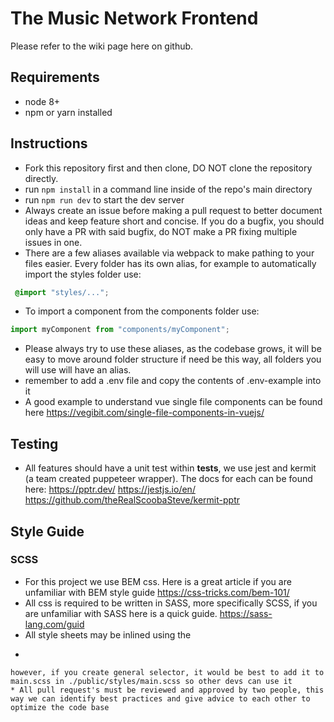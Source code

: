 # The Music Network Frontend
Please refer to the wiki page here on github.
## Requirements
* node 8+
* npm or yarn installed
## Instructions
* Fork this repository first and then clone, DO NOT clone the repository directly.
* run ```npm install``` in a command line inside of the repo's main directory
* run ```npm run dev``` to start the dev server
* Always create an issue before making a pull request to better document ideas and keep feature short and concise. If you do a bugfix, you should only 
have a PR with said bugfix, do NOT make a PR fixing multiple issues in one.
* There are a few aliases available via webpack to make pathing to your files easier. Every folder has its own
alias, for example to automatically import the styles folder use:
```scss
 @import "styles/...";
```
* To import a component from the components folder use: 
```javascript
import myComponent from "components/myComponent";
```
* Please always try to use these aliases, as the codebase grows, it will be easy to move around folder structure if need be this way, all folders
you will use will have an alias.
* remember to add a .env file and copy the contents of .env-example into it
* A good example to understand vue single file components can be found here https://vegibit.com/single-file-components-in-vuejs/
## Testing
* All features should have a unit test within __tests__, we use jest and kermit (a team created puppeteer wrapper). The docs for each can be found here:
https://pptr.dev/ https://jestjs.io/en/ https://github.com/theRealScoobaSteve/kermit-pptr
## Style Guide
### SCSS
* For this project we use BEM css. Here is a great article if you are unfamiliar with BEM style guide https://css-tricks.com/bem-101/
* All css is required to be written in SASS, more specifically SCSS, if you are unfamiliar with SASS here is a quick guide. https://sass-lang.com/guid
* All style sheets may be inlined using the 
* ```vue 
<style lang="scss">
    // your scss here
</style>
```
however, if you create general selector, it would be best to add it to main.scss in ./public/styles/main.scss so other devs can use it
* All pull request's must be reviewed and approved by two people, this way we can identify best practices and give advice to each other to optimize the code base




